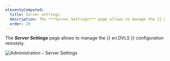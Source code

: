 ```yaml
---
eleventyComputed:
  title: Server settings
  description: The ***Server Settings*** page allows to manage the {{ en.DVLS }} configuration remotely. 
  order: 20
---
```

The ***Server Settings*** page allows to manage the {{ en.DVLS }} configuration remotely. 

![Administration – Server Settings](https://webdevolutions.blob.core.windows.net/docs/en/server/ServerOp6117.png)
